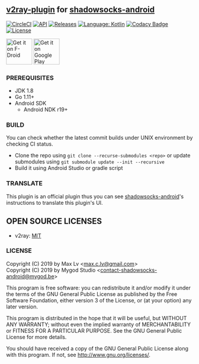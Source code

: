 ## [v2ray-plugin](https://github.com/shadowsocks/v2ray-plugin) for [shadowsocks-android](https://github.com/shadowsocks/shadowsocks-android)

[![CircleCI](https://circleci.com/gh/shadowsocks/v2ray-plugin-android.svg?style=svg)](https://circleci.com/gh/shadowsocks/v2ray-plugin-android)
[![API](https://img.shields.io/badge/API-21%2B-brightgreen.svg?style=flat)](https://android-arsenal.com/api?level=21)
[![Releases](https://img.shields.io/github/downloads/shadowsocks/v2ray-plugin-android/total.svg)](https://github.com/shadowsocks/v2ray-plugin-android/releases)
[![Language: Kotlin](https://img.shields.io/github/languages/top/shadowsocks/v2ray-plugin-android.svg)](https://github.com/shadowsocks/v2ray-plugin-android/search?l=kotlin)
[![Codacy Badge](https://api.codacy.com/project/badge/Grade/46b34df6fe624ef9a46507126f407880)](https://www.codacy.com/app/shadowsocks/v2ray-plugin-android?utm_source=github.com&amp;utm_medium=referral&amp;utm_content=shadowsocks/v2ray-plugin-android&amp;utm_campaign=Badge_Grade)
[![License](https://img.shields.io/github/license/shadowsocks/v2ray-plugin-android.svg)](https://github.com/shadowsocks/v2ray-plugin-android/blob/master/LICENSE)

[<img src="https://fdroid.gitlab.io/artwork/badge/get-it-on.png"
     alt="Get it on F-Droid"
     height="70">](https://f-droid.org/packages/com.github.shadowsocks.plugin.v2ray/)
[<img src="https://play.google.com/intl/en_us/badges/images/generic/en-play-badge.png"
     alt="Get it on Google Play"
     height="70">](https://play.google.com/store/apps/details?id=com.github.shadowsocks.plugin.v2ray)

### PREREQUISITES

* JDK 1.8
* Go 1.11+
* Android SDK
  - Android NDK r19+

### BUILD

You can check whether the latest commit builds under UNIX environment by checking CI status.

* Clone the repo using `git clone --recurse-submodules <repo>` or update submodules using `git submodule update --init --recursive`
* Build it using Android Studio or gradle script

### TRANSLATE

This plugin is an official plugin thus you can see [shadowsocks-android](https://github.com/shadowsocks/shadowsocks-android/blob/master/README.md#translate)'s instructions to translate this plugin's UI.

## OPEN SOURCE LICENSES

<ul>
    <li>v2ray: <a href="https://raw.githubusercontent.com/v2ray/v2ray-core/master/LICENSE">MIT</a></li>
</ul>

### LICENSE

Copyright (C) 2019 by Max Lv <<max.c.lv@gmail.com>>  
Copyright (C) 2019 by Mygod Studio <<contact-shadowsocks-android@mygod.be>>

This program is free software: you can redistribute it and/or modify
it under the terms of the GNU General Public License as published by
the Free Software Foundation, either version 3 of the License, or
(at your option) any later version.

This program is distributed in the hope that it will be useful,
but WITHOUT ANY WARRANTY; without even the implied warranty of
MERCHANTABILITY or FITNESS FOR A PARTICULAR PURPOSE.  See the
GNU General Public License for more details.

You should have received a copy of the GNU General Public License
along with this program. If not, see <http://www.gnu.org/licenses/>.
